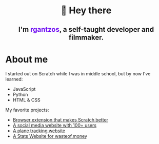 
<div align=center>
  <h1>👋 Hey there</h1>
  <h2>I'm <span style="color: #700cf2;">rgantzos</span>, a self-taught developer and filmmaker.</h2>
</div>
<h1>About me</h1>
  <p>I started out on Scratch while I was in middle school, but by now I've learned:</p>
  <ul>
  <li>JavaScript</li>
  <li>Python</li>
  <li>HTML & CSS</li>
  </ul>
<p>My favorite projects:</p>
  <ul>
     <li><a href="https://github.com/STForScratch/ScratchTools">Browser extension that makes Scratch better</a></li>
     <li><a href="https://postit.gantzos.com">A social media website with 100+ users</a></li>
     <li><a href="https://github.com/rgantzos/getPlane">A plane tracking website</a></li>
     <li><a href="https://github.com/rgantzos/wasteof.stats">A Stats Website for wasteof.money</a></li>
  </ul>
